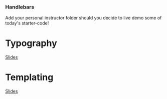 ### Handlebars

Add your personal instructor folder should you decide to live demo some of today's starter-code!

# Typography
[Slides](https://docs.google.com/presentation/d/12lziyHjqGJ_dKrJpmGJzFonXsUkx2kd2ckoRBhBoeX8/edit#slide=id.p)

# Templating
[Slides](https://www.icloud.com/keynote/000d0EEd1VgwzZ_jDy4fnCdsA#Code_301_-_Class_4)
